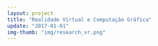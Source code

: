 ```yaml
---  
layout: project  
title: "Realidade Virtual e Computação Gráfica"
update: "2017-01-01"  
img-thumb: "img/research_vr.png"
---  
```

